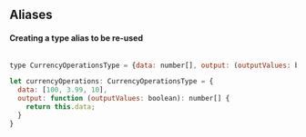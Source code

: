 ## Aliases

#### Creating a type alias to be re-used 
```js

type CurrencyOperationsType = {data: number[], output: (outputValues: boolean) => number[]};

let currencyOperations: CurrencyOperationsType = {
  data: [100, 3.99, 10],
  output: function (outputValues: boolean): number[] { 
    return this.data;
  }
}
```
